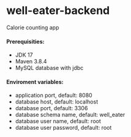# well-eater-backend
Calorie counting app

#### Prerequisities:
- JDK 17 
- Maven 3.8.4
- MySQL database with jdbc

#### Enviroment variables:
- application port, default: 8080
- database host, default: localhost
- database port, default: 3306
- database schema name, default: well_eater
- database user name, default: root
- database user password, default: root
